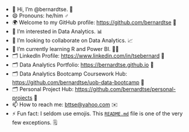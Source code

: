 - 👋 Hi, I’m @bernardtse. :man:
- 😄 Pronouns: he/him :male_sign:
- :earth_africa: Welcome to my GitHub profile: https://github.com/bernardtse :link:
- 👀 I’m interested in Data Analytics. :bar_chart:
- 💞️ I’m looking to collaborate on Data Analytics. :chart_with_upwards_trend:	
- 🌱 I’m currently learning R and Power BI. :man_technologist:
- :card_index_dividers: LinkedIn Profile: https://www.linkedin.com/in/tsebernard :bookmark:
- :card_index_dividers: Data Analytics Portfolio: https://bernardtse.github.io :bookmark:
- :card_index_dividers: Data Analytics Bootcamp Coursework Hub: https://github.com/bernardtse/uob-data-bootcamp :bookmark:
- :card_index_dividers: Personal Project Hub: https://github.com/bernardtse/personal-projects :bookmark:
- 📫 How to reach me: bttse@yahoo.com :envelope:
- ⚡ Fun fact: I seldom use emojis. This [`README.md`](README.md) file is one of the very few exceptions. :spiral_notepad:

<!---
bernardtse/bernardtse is a ✨ special ✨ repository because its `README.md` (this file) appears on your GitHub profile.
You can click the Preview link to take a look at your changes.
--->
